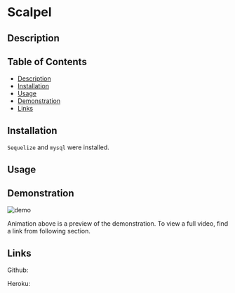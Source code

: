 # Scalpel

## Description


## Table of Contents
- [Description](#description)
- [Installation](#installation)
- [Usage](#usage)
- [Demonstration](#demonstration)
- [Links](#links)


## Installation
`Sequelize` and `mysql` were installed.

## Usage

## Demonstration

![demo](./images/demo.gif)

Animation above is a preview of the demonstration. To view a full video, find a link from following section.


## Links



Github: 

Heroku:







